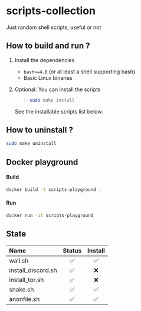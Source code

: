 # scripts-collection

Just random shell scripts, useful or not 

## How to build and run ?
1. Install the dependencies
    - `bash>=4.0` (or at least a shell supporting bash)
    - Basic Linux binaries

2. Optional: You can install the scripts

    > ```bash
    > sudo make install
    > ```
    See the installable scripts list below.


## How to uninstall ?
```bash
sudo make uninstall
```

## Docker playground

#### Build

```bash
docker build -t scripts-playground .
```
#### Run

```bash
docker run -it scripts-playground
```

## State

Name           | Status          | Install
:-------------  | :-------------: | :-------------:
wall.sh | ✅ | ✅
install_discord.sh | ✅ | ❌
install_tor.sh | ✅ | ❌
snake.sh | ✅ | ✅
anonfile.sh | ✅ | ✅
